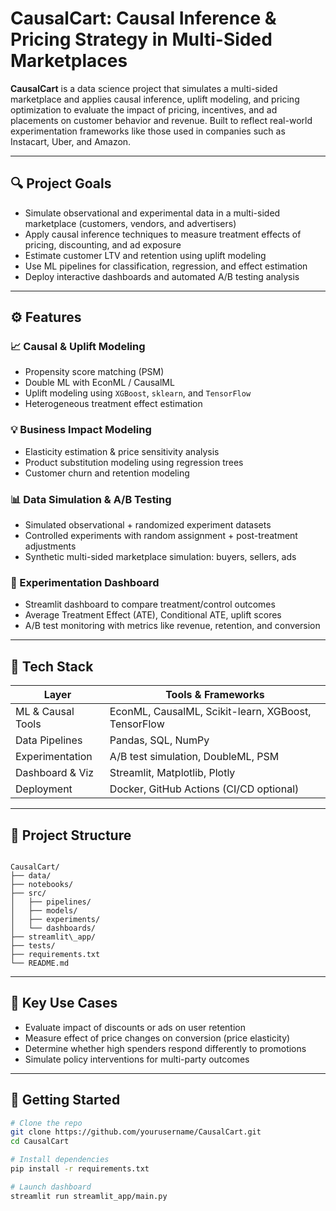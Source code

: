 # CausalCart: Causal Inference & Pricing Strategy in Multi-Sided Marketplaces

**CausalCart** is a data science project that simulates a multi-sided marketplace and applies causal inference, uplift modeling, and pricing optimization to evaluate the impact of pricing, incentives, and ad placements on customer behavior and revenue. Built to reflect real-world experimentation frameworks like those used in companies such as Instacart, Uber, and Amazon.

---

## 🔍 Project Goals

- Simulate observational and experimental data in a multi-sided marketplace (customers, vendors, and advertisers)
- Apply causal inference techniques to measure treatment effects of pricing, discounting, and ad exposure
- Estimate customer LTV and retention using uplift modeling
- Use ML pipelines for classification, regression, and effect estimation
- Deploy interactive dashboards and automated A/B testing analysis

---

## ⚙️ Features

### 📈 Causal & Uplift Modeling
- Propensity score matching (PSM)
- Double ML with EconML / CausalML
- Uplift modeling using `XGBoost`, `sklearn`, and `TensorFlow`
- Heterogeneous treatment effect estimation

### 💡 Business Impact Modeling
- Elasticity estimation & price sensitivity analysis
- Product substitution modeling using regression trees
- Customer churn and retention modeling

### 📊 Data Simulation & A/B Testing
- Simulated observational + randomized experiment datasets
- Controlled experiments with random assignment + post-treatment adjustments
- Synthetic multi-sided marketplace simulation: buyers, sellers, ads

### 🧪 Experimentation Dashboard
- Streamlit dashboard to compare treatment/control outcomes
- Average Treatment Effect (ATE), Conditional ATE, uplift scores
- A/B test monitoring with metrics like revenue, retention, and conversion

---

## 🧰 Tech Stack

| Layer               | Tools & Frameworks                                 |
|--------------------|----------------------------------------------------|
| ML & Causal Tools  | EconML, CausalML, Scikit-learn, XGBoost, TensorFlow|
| Data Pipelines      | Pandas, SQL, NumPy                                 |
| Experimentation     | A/B test simulation, DoubleML, PSM                 |
| Dashboard & Viz     | Streamlit, Matplotlib, Plotly                      |
| Deployment          | Docker, GitHub Actions (CI/CD optional)           |

---

## 📁 Project Structure

```

CausalCart/
├── data/
├── notebooks/
├── src/
│   ├── pipelines/
│   ├── models/
│   ├── experiments/
│   └── dashboards/
├── streamlit\_app/
├── tests/
├── requirements.txt
└── README.md

````

---

## 🧪 Key Use Cases

- Evaluate impact of discounts or ads on user retention
- Measure effect of price changes on conversion (price elasticity)
- Determine whether high spenders respond differently to promotions
- Simulate policy interventions for multi-party outcomes

---

## 🚀 Getting Started

```bash
# Clone the repo
git clone https://github.com/yourusername/CausalCart.git
cd CausalCart

# Install dependencies
pip install -r requirements.txt

# Launch dashboard
streamlit run streamlit_app/main.py


